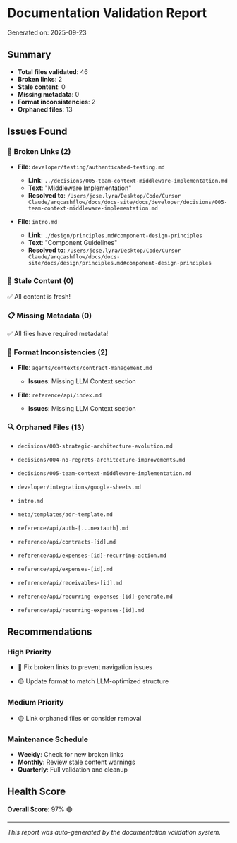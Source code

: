 # Documentation Validation Report

Generated on: 2025-09-23

## Summary

- **Total files validated**: 46
- **Broken links**: 2
- **Stale content**: 0
- **Missing metadata**: 0
- **Format inconsistencies**: 2
- **Orphaned files**: 13

## Issues Found

### 🔗 Broken Links (2)


- **File**: `developer/testing/authenticated-testing.md`
  - **Link**: `../decisions/005-team-context-middleware-implementation.md`
  - **Text**: "Middleware Implementation"
  - **Resolved to**: `/Users/jose.lyra/Desktop/Code/Cursor Claude/arqcashflow/docs/docs-site/docs/developer/decisions/005-team-context-middleware-implementation.md`


- **File**: `intro.md`
  - **Link**: `./design/principles.md#component-design-principles`
  - **Text**: "Component Guidelines"
  - **Resolved to**: `/Users/jose.lyra/Desktop/Code/Cursor Claude/arqcashflow/docs/docs-site/docs/design/principles.md#component-design-principles`


### 📅 Stale Content (0)

✅ All content is fresh!

### 📋 Missing Metadata (0)

✅ All files have required metadata!

### 📐 Format Inconsistencies (2)


- **File**: `agents/contexts/contract-management.md`
  - **Issues**: Missing LLM Context section


- **File**: `reference/api/index.md`
  - **Issues**: Missing LLM Context section


### 🔍 Orphaned Files (13)


- `decisions/003-strategic-architecture-evolution.md`


- `decisions/004-no-regrets-architecture-improvements.md`


- `decisions/005-team-context-middleware-implementation.md`


- `developer/integrations/google-sheets.md`


- `intro.md`


- `meta/templates/adr-template.md`


- `reference/api/auth-[...nextauth].md`


- `reference/api/contracts-[id].md`


- `reference/api/expenses-[id]-recurring-action.md`


- `reference/api/expenses-[id].md`


- `reference/api/receivables-[id].md`


- `reference/api/recurring-expenses-[id]-generate.md`


- `reference/api/recurring-expenses-[id].md`


## Recommendations

### High Priority
- 🔴 Fix broken links to prevent navigation issues

- 🟡 Update format to match LLM-optimized structure

### Medium Priority

- 🟡 Link orphaned files or consider removal

### Maintenance Schedule
- **Weekly**: Check for new broken links
- **Monthly**: Review stale content warnings
- **Quarterly**: Full validation and cleanup

## Health Score

**Overall Score**: 97% 🟢

---

*This report was auto-generated by the documentation validation system.*